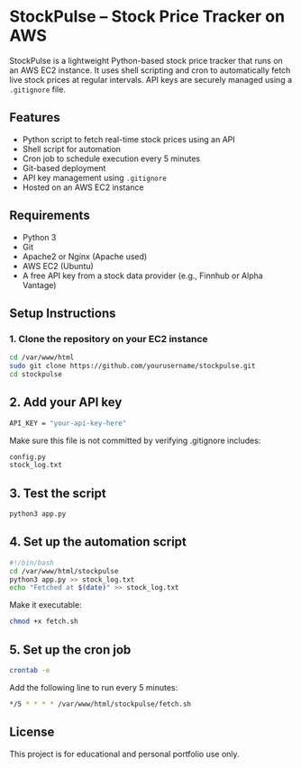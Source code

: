 # StockPulse – Stock Price Tracker on AWS

StockPulse is a lightweight Python-based stock price tracker that runs on an AWS EC2 instance. It uses shell scripting and cron to automatically fetch live stock prices at regular intervals. API keys are securely managed using a `.gitignore` file.

## Features

- Python script to fetch real-time stock prices using an API
- Shell script for automation
- Cron job to schedule execution every 5 minutes
- Git-based deployment
- API key management using `.gitignore`
- Hosted on an AWS EC2 instance

## Requirements

- Python 3
- Git
- Apache2 or Nginx (Apache used)
- AWS EC2 (Ubuntu)
- A free API key from a stock data provider (e.g., Finnhub or Alpha Vantage)

##  Setup Instructions

### 1. Clone the repository on your EC2 instance

```bash
cd /var/www/html
sudo git clone https://github.com/yourusername/stockpulse.git
cd stockpulse
```

## 2. Add your API key

```bash
API_KEY = "your-api-key-here"
```
Make sure this file is not committed by verifying .gitignore includes:

```bash
config.py
stock_log.txt
```
## 3. Test the script

```bash
python3 app.py
```

## 4. Set up the automation script

```bash
#!/bin/bash
cd /var/www/html/stockpulse
python3 app.py >> stock_log.txt
echo "Fetched at $(date)" >> stock_log.txt
```
Make it executable:
```bash
chmod +x fetch.sh
```

## 5. Set up the cron job

```bash
crontab -e
```

Add the following line to run every 5 minutes:

```bash
*/5 * * * * /var/www/html/stockpulse/fetch.sh
```


## License

This project is for educational and personal portfolio use only.
